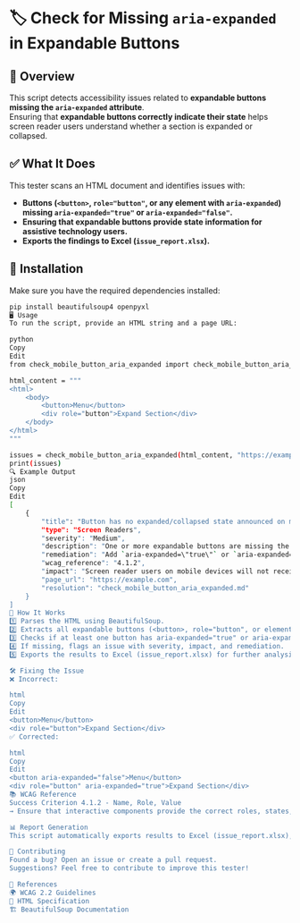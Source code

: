 # 🏷️ Check for Missing `aria-expanded` in Expandable Buttons  

## 📌 Overview  
This script detects accessibility issues related to **expandable buttons missing the `aria-expanded` attribute**.  
Ensuring that **expandable buttons correctly indicate their state** helps screen reader users understand whether a section is expanded or collapsed.  

## ✅ What It Does  
This tester scans an HTML document and identifies issues with:  
- **Buttons (`<button>`, `role="button"`, or any element with `aria-expanded`) missing `aria-expanded="true"` or `aria-expanded="false"`.**  
- **Ensuring that expandable buttons provide state information for assistive technology users.**  
- **Exports the findings to Excel (`issue_report.xlsx`).**  

## 🚀 Installation  
Make sure you have the required dependencies installed:  

```sh
pip install beautifulsoup4 openpyxl
🖥️ Usage
To run the script, provide an HTML string and a page URL:

python
Copy
Edit
from check_mobile_button_aria_expanded import check_mobile_button_aria_expanded

html_content = """
<html>
    <body>
        <button>Menu</button>
        <div role="button">Expand Section</div>
    </body>
</html>
"""

issues = check_mobile_button_aria_expanded(html_content, "https://example.com")
print(issues)
🔍 Example Output
json
Copy
Edit
[
    {
        "title": "Button has no expanded/collapsed state announced on mobile",
        "type": "Screen Readers",
        "severity": "Medium",
        "description": "One or more expandable buttons are missing the `aria-expanded` attribute. This means that screen reader users on mobile devices will not know whether the button is expanded or collapsed.",
        "remediation": "Add `aria-expanded=\"true\"` or `aria-expanded=\"false\"` to the expandable button. Example: `<button aria-expanded=\"false\">See more</button>`.",
        "wcag_reference": "4.1.2",
        "impact": "Screen reader users on mobile devices will not receive information about the button's state.",
        "page_url": "https://example.com",
        "resolution": "check_mobile_button_aria_expanded.md"
    }
]
📂 How It Works
1️⃣ Parses the HTML using BeautifulSoup.
2️⃣ Extracts all expandable buttons (<button>, role="button", or elements with aria-expanded).
3️⃣ Checks if at least one button has aria-expanded="true" or aria-expanded="false".
4️⃣ If missing, flags an issue with severity, impact, and remediation.
5️⃣ Exports the results to Excel (issue_report.xlsx) for further analysis.

🛠️ Fixing the Issue
❌ Incorrect:

html
Copy
Edit
<button>Menu</button>
<div role="button">Expand Section</div>
✅ Corrected:

html
Copy
Edit
<button aria-expanded="false">Menu</button>
<div role="button" aria-expanded="true">Expand Section</div>
📚 WCAG Reference
Success Criterion 4.1.2 - Name, Role, Value
→ Ensure that interactive components provide the correct roles, states, and properties for assistive technologies.

📊 Report Generation
This script automatically exports results to Excel (issue_report.xlsx), making it easy to review and track accessibility issues.

📢 Contributing
Found a bug? Open an issue or create a pull request.
Suggestions? Feel free to contribute to improve this tester!

🔗 References
🌍 WCAG 2.2 Guidelines
📖 HTML Specification
🏗 BeautifulSoup Documentation